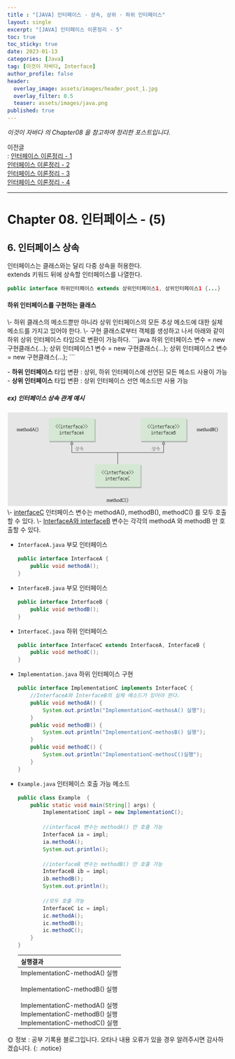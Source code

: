 ```yaml
---
title : "[JAVA] 인터페이스 - 상속, 상위 · 하위 인터페이스"
layout: single
excerpt: "[JAVA] 인터페이스 이론정리 - 5"
toc: true
toc_sticky: true
date: 2023-01-13
categories: [Java]
tag: [이것이 자바다, Interface]
author_profile: false
header:
  overlay_image: assets/images/header_post_1.jpg
  overlay_filter: 0.5 
  teaser: assets/images/java.png
published: true
---
```


*<i class="fa fa-info-circle" aria-hidden="true"></i> 이것이 자바다 의 Chapter08 을 참고하여 정리한 포스트입니다.*  

이전글  
: [인터페이스 이론정리 - 1](../Interface_01)  
[인터페이스 이론정리 - 2](../Interface_02)  
[인터페이스 이론정리 - 3](../Interface_03)  
[인터페이스 이론정리 - 4](../Interface_04)

---

# Chapter 08. 인터페이스 - (5)

## 6. 인터페이스 상속
인터페이스는 클래스와는 달리 다중 상속을 허용한다.  
extends 키워드 뒤에 상속할 인터페이스를 나열한다.  
```java
public interface 하위인터페이스 extends 상위인터페이스1, 상위인터페이스1 {...}
```

<h4>하위 인터페이스를 구현하는 클래스</h4>  
\- 하위 클래스의 메소드뿐만 아니라 상위 인터페이스의 모든 추상 메소드에 대한 실체 메소드를 가지고 있어야 한다.  
\- 구현 클래스로부터 객체를 생성하고 나서 아래와 같이 하위 상위 인터페이스 타입으로 변환이 가능하다.  
```java
하위 인터페이스 변수 = new 구현클래스{...};
상위 인터페이스1 변수 = new 구현클래스{...};
상위 인터페이스2 변수 = new 구현클래스{...};
```

\- **하위 인터페이스** 타입 변환 : 상위, 하위 인터페이스에 선언된 모든 메소드 사용이 가능  
\- **상위 인터페이스** 타입 변환 : 상위 인터페이스 선언 메소드만 사용 가능

<h5>ex) 인터페이스 상속 관계 예시</h5>  
<center><img src="/images/java_interface/interface_inheritance1.png"></center>  
\- <u>interfaceC</u> 인터페이스 변수는 methodA(), methodB(), methodC() 를 모두 호출할 수 있다.  
\- <u>InterfaceA와 interfaceB</u> 변수는 각각의 methodA 와 methodB 만 호출할 수 있다.  

- `InterfaceA.java` 부모 인터페이스
    ```java
    public interface InterfaceA {
        public void methodA();
    }
    ```

- `InterfaceB.java` 부모 인터페이스
    ```java
    public interface InterfaceB {
        public void methodB();
    }
    ```

- `InterfaceC.java` 하위 인터페이스
    ```java
    public interface InterfaceC extends InterfaceA, InterfaceB {
        public void methodC();
    }
    ```

- `Implementation.java` 하위 인터페이스 구현
    ```java
    public interface ImplementationC implements InterfaceC {
        //InterfaceA와 InterfaceB의 실체 메소드가 있어야 한다.
        public void methodA() {
            System.out.println("ImplementationC-methosA() 실행");
        }
        public void methodB() {
            System.out.println("ImplementationC-methosB() 실행");
        }
        public void methodC() {
            System.out.println("ImplementationC-methosC()실행");
        }
    }
    ```
    
- `Example.java` 인터페이스 호출 가능 메소드
    ```java
    public class Example  {
        public static void main(String[] args) {
            ImplementationC impl = new ImplementationC();

            //interfaceA 변수는 methodA() 만 호출 가능
            InterfaceA ia = impl;
            ia.methodA();
            System.out.println();

            //interfaceB 변수는 methodB() 만 호출 가능
            InterfaceB ib = impl;
            ib.methodB();
            System.out.println();

            //모두 호출 가능
            InterfaceC ic = impl;
            ic.methodA();
            ic.methodB();
            ic.methodC();
        }
    }
    ```

    |실행결과|
    |:------------|
    |ImplementationC-methodA() 실행 <br><br>ImplementationC-methodB() 실행 <br><br>ImplementationC-methodA() 실행 <br>ImplementationC-methodB() 실행 <br>ImplementationC-methodC() 실행 |

🌞 정보 : 공부 기록용 블로그입니다. 오타나 내용 오류가 있을 경우 알려주시면 감사하겠습니다.
{: .notice}
